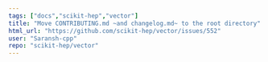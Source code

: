```yaml
---
tags: ["docs","scikit-hep","vector"]
title: "Move CONTRIBUTING.md ~and changelog.md~ to the root directory"
html_url: "https://github.com/scikit-hep/vector/issues/552"
user: "Saransh-cpp"
repo: "scikit-hep/vector"
---
```


